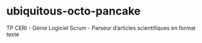 # ubiquitous-octo-pancake
TP CERI - Génie Logiciel Scrum - Parseur d’articles scientifiques en format texte 

